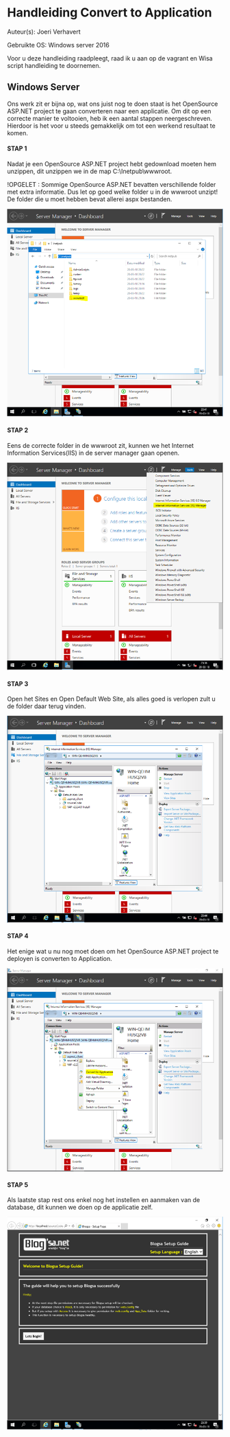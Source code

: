 # Handleiding Convert to Application

Auteur(s): Joeri Verhavert

Gebruikte OS: Windows server 2016

Voor u deze handleiding raadpleegt, raad ik u aan op de vagrant en Wisa script handleiding te doornemen.

## Windows Server 
Ons werk zit er bijna op, wat ons juist nog te doen staat is het OpenSource ASP.NET project te gaan converteren naar een applicatie. Om dit op een correcte manier te voltooien, heb ik een aantal stappen neergeschreven. Hierdoor is het voor u steeds gemakkelijk om tot een werkend resultaat te komen.

#### STAP 1 
Nadat je een OpenSource ASP.NET project hebt gedownload moeten hem unzippen, dit unzippen we in de map C:\Inetpub\wwwroot.

!OPGELET : Sommige OpenSource ASP.NET bevatten verschillende folder met extra informatie. Dus let op goed welke folder u in de wwwroot unzipt! De folder die u moet hebben bevat allerei aspx bestanden. 

![Inetpub Afbeelding](img/inetpub.PNG)

#### STAP 2 
Eens de correcte folder in de wwwroot zit, kunnen we het Internet Information Services(IIS) in de server manager gaan openen.

![Internet Information Services Afbeelding](img/servermanager_IIS.PNG)

#### STAP 3
Open het Sites en Open Default Web Site, als alles goed is verlopen zult u de folder daar terug vinden.

![Open_Default_Web Site  Afbeelding](img/DefaultWebSite.PNG)

#### STAP 4
Het enige wat u nu nog moet doen om het OpenSource ASP.NET project te deployen is converten to Application. 

![Convert to Application Afbeelding](img/converToApplication.PNG)

#### STAP 5
Als laatste stap rest ons enkel nog het instellen en aanmaken van de database, dit kunnen we doen op de applicatie zelf.

![Database Afbeelding](img/database.PNG)
